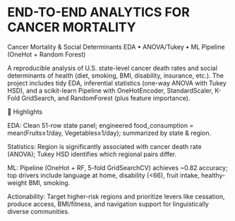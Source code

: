 # END-TO-END ANALYTICS FOR CANCER MORTALITY
Cancer Mortality & Social Determinants
EDA • ANOVA/Tukey • ML Pipeline (OneHot + Random Forest)

A reproducible analysis of U.S. state-level cancer death rates and social determinants of health (diet, smoking, BMI, disability, insurance, etc.). The project includes tidy EDA, inferential statistics (one-way ANOVA with Tukey HSD), and a scikit-learn Pipeline with OneHotEncoder, StandardScaler, K-Fold GridSearch, and RandomForest (plus feature importance).

🔎 Highlights

EDA: Clean 51-row state panel; engineered food_consumption = mean(Fruits≥1/day, Vegetables≥1/day); summarized by state & region.

Statistics: Region is significantly associated with cancer death rate (ANOVA); Tukey HSD identifies which regional pairs differ.

ML: Pipeline (OneHot + RF, 5-fold GridSearchCV) achieves ~0.82 accuracy; top drivers include language at home, disability (<66), fruit intake, healthy-weight BMI, smoking.

Actionability: Target higher-risk regions and prioritize levers like cessation, produce access, BMI/fitness, and navigation support for linguistically diverse communities.
